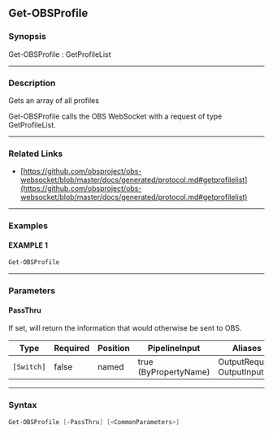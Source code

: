 Get-OBSProfile
--------------




### Synopsis
Get-OBSProfile : GetProfileList



---


### Description

Gets an array of all profiles


Get-OBSProfile calls the OBS WebSocket with a request of type GetProfileList.



---


### Related Links
* [https://github.com/obsproject/obs-websocket/blob/master/docs/generated/protocol.md#getprofilelist](https://github.com/obsproject/obs-websocket/blob/master/docs/generated/protocol.md#getprofilelist)





---


### Examples
#### EXAMPLE 1
```PowerShell
Get-OBSProfile
```



---


### Parameters
#### **PassThru**

If set, will return the information that would otherwise be sent to OBS.






|Type      |Required|Position|PipelineInput        |Aliases                      |
|----------|--------|--------|---------------------|-----------------------------|
|`[Switch]`|false   |named   |true (ByPropertyName)|OutputRequest<br/>OutputInput|





---


### Syntax
```PowerShell
Get-OBSProfile [-PassThru] [<CommonParameters>]
```
